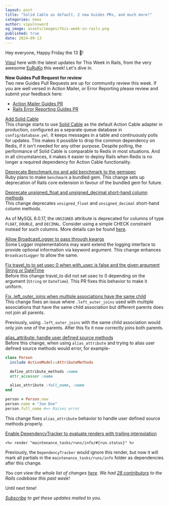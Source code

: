 ```yaml
---
layout: post
title: "Solid Cable as default, 2 new Guides PRs, and much more!"
categories: news
author: vipulnsward
og_image: assets/images/this-week-in-rails.png
published: true
date: 2024-09-13
---
```


Hey everyone, Happy Friday the 13 🎃! 

[Vipul](https://www.saeloun.com/team/vipul) here with the latest updates for This Week in Rails, 
from the very awesome [EuRuKo](https://2024.euruko.org/) this week! Let's dive in.

**New Guides Pull Request for review**  
Two new Guides Pull Requests are up for community review this week. If you are well versed in Action Mailer, or Error Reporting please review and submit your feedback here:

- [Action Mailer Guides PR](https://github.com/rails/rails/pull/52905)
- [Rails Error Reporting Guides PR](https://github.com/rails/rails/pull/52885)

[Add Solid Cable](https://github.com/rails/rails/pull/52889)  
This change starts to use [Solid Cable](https://github.com/rails/solid_cable) as the default Action Cable adapter in production, configured as a separate queue database in `config/database.yml`. 
It keeps messages in a table and continuously polls for updates. 
This makes it possible to drop the common dependency on Redis, if it isn't needed for any other purpose. 
Despite polling, the performance of Solid Cable is comparable to Redis in most situations. 
And in all circumstances, it makes it easier to deploy Rails when Redis is no longer a required dependency for Action Cable functionality.

[Deprecate Benchmark.ms and add benchmark to the gemspec](https://github.com/rails/rails/pull/52746)  
Ruby plans to make `benchmark` a bundled gem. This change sets up deprecation of Rails core extension in favour of the bundled gem for future.

[Deprecate unsigned_float and unsigned_decimal short-hand column methods](https://github.com/rails/rails/pull/52828)  
This change deprecates `unsigned_float` and `unsigned_decimal` short-hand column methods.

As of MySQL 8.0.17, the `UNSIGNED` attribute is deprecated for columns of type `FLOAT`, `DOUBLE`,
and `DECIMAL`. Consider using a simple CHECK constraint instead for such columns.
More details can be found [here](https://dev.mysql.com/doc/refman/8.0/en/numeric-type-syntax.html).

[Allow BroadcastLogger to pass through kwargs ](https://github.com/rails/rails/pull/52868)  
Some Logger implementations may want extend the logging interface to provide optional information via keyword argument.
This change enhances `BroadcastLogger` to allow the same.

[Fix travel_to to set usec 0 when with_usec is false and the given argument String or DateTime](https://github.com/rails/rails/pull/52533)  
Before this change travel_to did not set usec to 0 depending on the argument (`String` or `DateTime`).
This PR fixes this behavior to make it uniform.

[Fix .left_outer_joins when multiple associations have the same child](https://github.com/rails/rails/pull/52850)  
This change fixes an issue where `.left_outer_joins` used with multiple associations that have 
the same child association but different parents does not join all parents.

Previously, using `.left_outer_joins` with the same child association would only join one of the parents. After this fix it now correctly joins both parents.

[alias_attribute: handle user defined source methods](https://github.com/rails/rails/pull/52842)  
Before this change, when using `alias_attribute` and trying to alias user defined source methods would error, for example-

```ruby
class Person
  include ActiveModel::AttributeMethods

  define_attribute_methods :name
  attr_accessor :name

  alias_attribute :full_name, :name
end

person = Person.new
person.name = "Joe Doe"
person.full_name #=> Raises error
```
This change fixes `alias_attribute` behavior to handle user defined source methods properly.

[Enable DependencyTracker to evaluate renders with trailing interpolation](https://github.com/rails/rails/pull/50944)  

```erb
<%= render "maintenance_tasks/runs/info/#{run.status}" %>
```

Previously, the `DependencyTracker` would ignore this render, but now it will
mark all partials in the `maintenance_tasks/runs/info` folder as dependencies after this change.


_You can view the whole list of changes [here](https://github.com/rails/rails/compare/@%7B2024-09-07%7D...main@%7B2024-09-13%7D)._
_We had [28 contributors](https://contributors.rubyonrails.org/contributors/in-time-window/20240907-20240913) to the Rails codebase this past week!_

Until next time!

_[Subscribe](https://world.hey.com/this.week.in.rails) to get these updates mailed to you._
